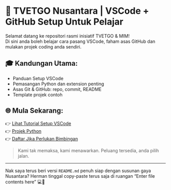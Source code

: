 # 🚀 TVETGO Nusantara | VSCode + GitHub Setup Untuk Pelajar

Selamat datang ke repositori rasmi inisiatif TVETGO & MIM!  
Di sini anda boleh belajar cara pasang VSCode, faham asas GitHub dan mulakan projek coding anda sendiri.

## 🎓 Kandungan Utama:
- Panduan Setup VSCode
- Pemasangan Python dan extension penting
- Asas Git & GitHub: repo, commit, README
- Template projek contoh

## 🌐 Mula Sekarang:
👉 [Lihat Tutorial Setup VSCode](#)  
👉 [Projek Python](#)  
👉 [Daftar Jika Perlukan Bimbingan](#)

> Kami tak memaksa, kami menawarkan. Peluang tersedia, anda pilih jalan.

---

Nak saya terus beri versi `README.md` penuh siap dengan susunan gaya Nusantara? Herman tinggal copy-paste terus saja di ruangan “Enter file contents here” 💻🌿
